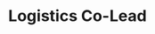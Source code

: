 ---
layout: post
weight: 100
name: Steve Shengyang Zhang
title: Logistics Co-Lead
status: executive
img: /assets/images/members/steve.jpg
email: siang [at] alumni.ubc.ca
biography: >
  Ngai To recently graduated from UBC with distinction in chemical engineering (minor in computer science).
linkedin: https://www.linkedin.com/in/c-siang-lim-98535048
---
